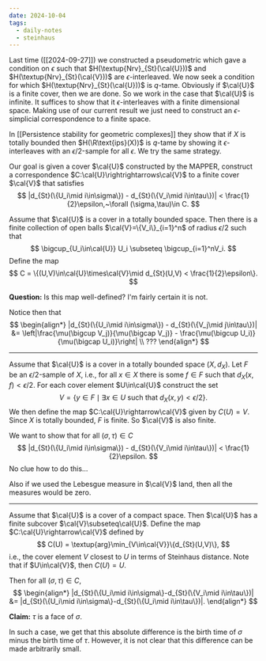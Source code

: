 ```yaml
---
date: 2024-10-04
tags:
  - daily-notes
  - steinhaus
---
```

Last time ([[2024-09-27]]) we constructed a pseudometric which gave a condition on $\epsilon$ such that $H(\textup{Nrv}_{St}(\cal{U}))$ and $H(\textup{Nrv}_{St}(\cal{V}))$ are $\epsilon$-interleaved. We now seek a condition for which $H(\textup{Nrv}_{St}(\cal{U}))$ is $q$-tame. Obviously if $\cal{U}$ is a finite cover, then we are done. So we work in the case that $\cal{U}$ is infinite. It suffices to show that it $\epsilon$-interleaves with a finite dimensional space. Making use of our current result we just need to construct an $\epsilon$-simplicial correspondence to a finite space.

In [[Persistence stability for geometric complexes]] they show that if $X$ is totally bounded then $H(\R\text{ips}(X))$ is $q$-tame by showing it $\epsilon$-interleaves with an $\epsilon/2$-sample for all $\epsilon$. We try the same strategy.

Our goal is given a cover $\cal{U}$ constructed by the MAPPER, construct a correspondence $C:\cal{U}\rightrightarrows\cal{V}$ to a finite cover $\cal{V}$ that satisfies
$$
	|d_{St}(\{U_i\mid i\in\sigma\}) - d_{St}(\{V_i\mid i\in\tau\})| < \frac{1}{2}\epsilon,~\forall (\sigma,\tau)\in C. 
$$

Assume that $\cal{U}$ is a cover in a totally bounded space. Then there is a finite collection of open balls $\cal{V}=\{V_i\}_{i=1}^n$ of radius $\epsilon/2$ such that 
$$
	\bigcup_{U_i\in\cal{U}} U_i \subseteq \bigcup_{i=1}^nV_i.
$$
Define the map
$$
	C = \{(U,V)\in\cal{U}\times\cal{V}\mid d_{St}(U,V) < \frac{1}{2}\epsilon\}.
$$

**Question:** Is this map well-defined? I'm fairly certain it is not.

Notice then that
$$
\begin{align*}
	|d_{St}(\{U_i\mid i\in\sigma\}) - d_{St}(\{V_j\mid j\in\tau\})| &= \left|\frac{\mu(\bigcup V_j)}{\mu(\bigcap V_j)} - \frac{\mu(\bigcup U_i)}{\mu(\bigcap U_i)}\right| \\
	???
\end{align*}
$$

---

Assume that $\cal{U}$ is a cover in a totally bounded space $(X,d_X)$. Let $F$ be an $\epsilon/2$-sample of $X$, i.e., for all $x\in X$ there is some $f\in F$ such that $d_X(x,f)<\epsilon/2$. For each cover element $U\in\cal{U}$ construct the set
$$
	V = \{y\in F\mid \exists x\in U\text{ such that }d_X(x,y)<\epsilon/2\}.
$$
We then define the map $C:\cal{U}\rightarrow\cal{V}$ given by $C(U)=V$. Since $X$ is totally bounded, $F$ is finite. So $\cal{V}$ is also finite.

We want to show that for all $(\sigma,\tau)\in C$
$$
	|d_{St}(\{U_i\mid i\in\sigma\}) - d_{St}(\{V_i\mid i\in\tau\})| < \frac{1}{2}\epsilon.
$$
No clue how to do this...

Also if we used the Lebesgue measure in $\cal{V}$ land, then all the measures would be zero.

---

Assume that $\cal{U}$ is a cover of a compact space. Then $\cal{U}$ has a finite subcover $\cal{V}\subseteq\cal{U}$. Define the map $C:\cal{U}\rightarrow\cal{V}$ defined by
$$
	C(U) = \textup{arg}\min_{V\in\cal{V}}\{d_{St}(U,V)\},
$$
i.e., the cover element $V$ closest to $U$ in terms of Steinhaus distance. Note that if $U\in\cal{V}$, then $C(U)=U$.

Then for all $(\sigma,\tau)\in C$,
$$
\begin{align*}
	|d_{St}(\{U_i\mid i\in\sigma\}-d_{St}(\{V_i\mid i\in\tau\})| &= |d_{St}(\{U_i\mid i\in\sigma\}-d_{St}(\{U_i\mid i\in\tau\})|.
\end{align*}
$$

**Claim:** $\tau$ is a face of $\sigma$.

In such a case, we get that this absolute difference is the birth time of $\sigma$ minus the birth time of $\tau$. However, it is not clear that this difference can be made arbitrarily small.

